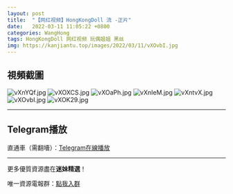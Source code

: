 ```yaml
---
layout: post
title:  "【网红视频】HongKongDoll 流 -正片"
date:   2022-03-11 11:05:22 +0800
categories: WangHong
tags: HongKongDoll 网红视频 玩偶姐姐 黑丝
img: https://kanjiantu.top/images/2022/03/11/vXOvbI.jpg
---
```



## 視頻截圖


![vXnYQf.jpg](https://kanjiantu.top/images/2022/03/11/vXnYQf.jpg)
![vXOXCS.jpg](https://kanjiantu.top/images/2022/03/11/vXOXCS.jpg)
![vXOaPh.jpg](https://kanjiantu.top/images/2022/03/11/vXOaPh.jpg)
![vXnIeM.jpg](https://kanjiantu.top/images/2022/03/11/vXnIeM.jpg)
![vXntvX.jpg](https://kanjiantu.top/images/2022/03/11/vXntvX.jpg)
![vXOvbI.jpg](https://kanjiantu.top/images/2022/03/11/vXOvbI.jpg)
![vXOK29.jpg](https://kanjiantu.top/images/2022/03/11/vXOK29.jpg)



* * *
## Telegram播放

直通車（需翻墻）：[Telegram在線播放](https://t.me/mimeijingxuan/19)

* * *
更多優質資源盡在**迷妹精選**！

唯一資源電報群：[點我入群](https://t.me/mimeijingxuan)


